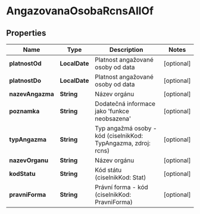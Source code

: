 

# AngazovanaOsobaRcnsAllOf


## Properties

| Name | Type | Description | Notes |
|------------ | ------------- | ------------- | -------------|
|**platnostOd** | **LocalDate** | Platnost angažované osoby od data |  [optional] |
|**platnostDo** | **LocalDate** | Platnost angažované osoby od data |  [optional] |
|**nazevAngazma** | **String** | Název orgánu |  [optional] |
|**poznamka** | **String** | Dodatečná informace jako &#39;funkce neobsazena&#39; |  [optional] |
|**typAngazma** | **String** | Typ angažmá osoby  - kód (ciselnikKod: TypAngazma, zdroj: rcns)  |  [optional] |
|**nazevOrganu** | **String** | Název orgánu |  [optional] |
|**kodStatu** | **String** | Kód státu  (ciselnikKod: Stat)  |  [optional] |
|**pravniForma** | **String** | Právní forma - kód (ciselnikKod: PravniForma)  |  [optional] |



